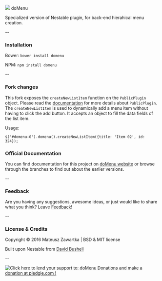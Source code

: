 [![](https://github.com/mechanicious/domenu/blob/gh-pages/logo-domenu.png?raw=true)](http://mechanicious.github.io/domenu/) doMenu

Specialized version of Nestable plugin, for back-end hierahical menu creation. 

--

### Installation
Bower: `bower install domenu`

NPM: `npm install domenu`

--

### Fork changes
This fork exposes the `createNewListItem` function on the `PublicPlugin` object. Please read the [documentation](http://mechanicious.github.io/domenu/) for more details about `PublicPlugin`.
The `createNewListItem` is used to dynamically add a menu item without having to click the add button. It accepts an object to fill the data fields of the list item.

Usage:
```
$('#domenu-0').domenu().createNewListItem({title: 'Item 02', id: 324});
```

### Official Documentation
You can find documentation for this project on [doMenu website](http://mechanicious.github.io/domenu/) or browse through the branches to find out about the earlier versions.

--

### Feedback

Are you having any suggestions, awesome ideas, or just would like to share what you think? Leave [Feedback](https://github.com/mechanicious/domenu/labels/feedback)!

--

### License & Credits
Copyright © 2016 Mateusz Zawartka | BSD & MIT license

Built upon Nestable from [David Bushell](http://dbushell.com/)

--

<a href='https://pledgie.com/campaigns/31198'><img alt='Click here to lend your support to: doMenu Donations and make a donation at pledgie.com !' src='https://pledgie.com/campaigns/31198.png?skin_name=chrome' border='0' ></a>

